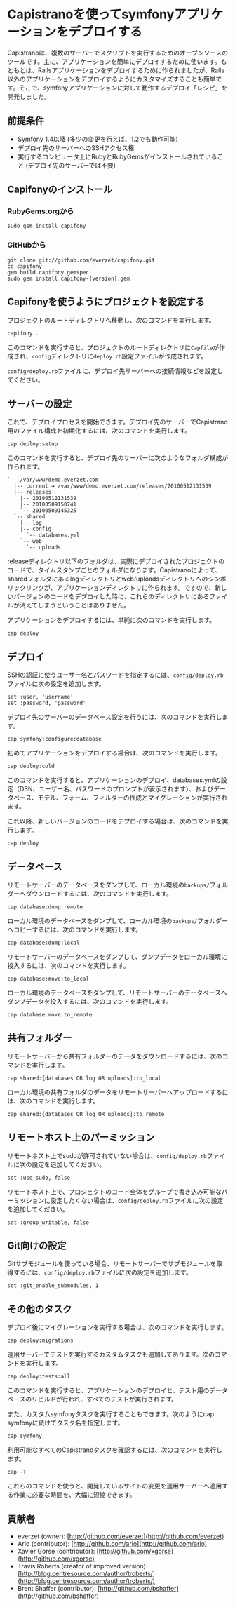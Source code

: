Capistranoを使ってsymfonyアプリケーションをデプロイする
=======================================================

Capistranoは、複数のサーバーでスクリプトを実行するためのオープンソースのツールです。主に、アプリケーションを簡単にデプロイするために使います。もともとは、Railsアプリケーションをデプロイするために作られましたが、Rails以外のアプリケーションをデプロイするようにカスタマイズすることも簡単です。そこで、symfonyアプリケーションに対して動作するデプロイ「レシピ」を開発しました。

## 前提条件 ##

- Symfony 1.4以降 (多少の変更を行えば、1.2でも動作可能)
- デプロイ先のサーバーへのSSHアクセス権
- 実行するコンピュータ上にRubyとRubyGemsがインストールされていること (デプロイ先のサーバーでは不要)

## Capifonyのインストール ##

### RubyGems.orgから ###

	sudo gem install capifony

### GitHubから ###

	git clone git://github.com/everzet/capifony.git
	cd capifony
	gem build capifony.gemspec
	sudo gem install capifony-{version}.gem

## Capifonyを使うようにプロジェクトを設定する ##

プロジェクトのルートディレクトリへ移動し、次のコマンドを実行します。

	capifony .

このコマンドを実行すると、プロジェクトのルートディレクトリに`Capfile`が作成され、`config`ディレクトリに`deploy.rb`設定ファイルが作成されます。

`config/deploy.rb`ファイルに、デプロイ先サーバーへの接続情報などを設定してください。

## サーバーの設定 ##

これで、デプロイプロセスを開始できます。デプロイ先のサーバーでCapistrano用のファイル構成を初期化するには、次のコマンドを実行します。

	cap deploy:setup

このコマンドを実行すると、デプロイ先のサーバーに次のようなフォルダ構成が作られます。

	`-- /var/www/demo.everzet.com
	  |-- current → /var/www/demo.everzet.com/releases/20100512131539
	  |-- releases
	    |-- 20100512131539
	    |-- 20100509150741
	    `-- 20100509145325
	  `-- shared
	    |-- log
	    |-- config
	      `-- databases.yml
	    `-- web
	      `-- uploads

releaseディレクトリ以下のフォルダは、実際にデプロイされたプロジェクトのコードで、タイムスタンプごとのフォルダになります。Capistranoによって、sharedフォルダにあるlogディレクトリとweb/uploadsディレクトリへのシンボリックリンクが、アプリケーションディレクトリに作られます。ですので、新しいバージョンのコードをデプロイした時に、これらのディレクトリにあるファイルが消えてしまうということはありません。

アプリケーションをデプロイするには、単純に次のコマンドを実行します。

	cap deploy

## デプロイ ##

SSHの認証に使うユーザー名とパスワードを指定するには、`config/deploy.rb`ファイルに次の設定を追加します。

    set :user, 'username'
    set :password, 'password'

デプロイ先のサーバーのデータベース設定を行うには、次のコマンドを実行します。

	cap symfony:configure:database

初めてアプリケーションをデプロイする場合は、次のコマンドを実行します。

	cap deploy:cold

このコマンドを実行すると、アプリケーションのデプロイ、databases.ymlの設定（DSN、ユーザー名、パスワードのプロンプトが表示されます）、およびデータベース、モデル、フォーム、フィルターの作成とマイグレーションが実行されます。

これ以降、新しいバージョンのコードをデプロイする場合は、次のコマンドを実行します。

	cap deploy

## データベース ##

リモートサーバーのデータベースをダンプして、ローカル環境の`backups/`フォルダーへダウンロードするには、次のコマンドを実行します。

	cap database:dump:remote

ローカル環境のデータベースをダンプして、ローカル環境の`backups/`フォルダーへコピーするには、次のコマンドを実行します。

	cap database:dump:local

リモートサーバーのデータベースをダンプして、ダンプデータをローカル環境に投入するには、次のコマンドを実行します。

	cap database:move:to_local

ローカル環境のデータベースをダンプして、リモートサーバーのデータベースへダンプデータを投入するには、次のコマンドを実行します。

	cap database:move:to_remote

## 共有フォルダー ##

リモートサーバーから共有フォルダーのデータをダウンロードするには、次のコマンドを実行します。

	cap shared:{databases OR log OR uploads]:to_local

ローカル環境の共有フォルダのデータをリモートサーバーへアップロードするには、次のコマンドを実行します。

	cap shared:{databases OR log OR uploads]:to_remote

## リモートホスト上のパーミッション ##

リモートホスト上でsudoが許可されていない場合は、`config/deploy.rb`ファイルに次の設定を追加してください。

    set :use_sudo, false

リモートホスト上で、プロジェクトのコード全体をグループで書き込み可能なパーミッションに設定したくない場合は、`config/deploy.rb`ファイルに次の設定を追加してください。

    set :group_writable, false

## Git向けの設定 ##

Gitサブモジュールを使っている場合、リモートサーバーでサブモジュールを取得するには、`config/deploy.rb`ファイルに次の設定を追加します。

    set :git_enable_submodules, 1

## その他のタスク ##

デプロイ後にマイグレーションを実行する場合は、次のコマンドを実行します。

	cap deploy:migrations

運用サーバーでテストを実行するカスタムタスクも追加してあります。次のコマンドを実行します。

	cap deploy:tests:all

このコマンドを実行すると、アプリケーションのデプロイと、テスト用のデータベースのリビルドが行われ、すべてのテストが実行されます。

また、カスタムsymfonyタスクを実行することもできます。次のようにcap symfonyに続けてタスク名を指定します。

	cap symfony

利用可能なすべてのCapistranoタスクを確認するには、次のコマンドを実行します。

	cap -T

これらのコマンドを使うと、開発しているサイトの変更を運用サーバーへ適用する作業に必要な時間を、大幅に短縮できます。

## 貢献者 ##

* everzet (owner): [http://github.com/everzet](http://github.com/everzet)
* Arlo (contributor): [http://github.com/arlo](http://github.com/arlo)
* Xavier Gorse (contributor): [http://github.com/xgorse](http://github.com/xgorse)
* Travis Roberts (creator of improved version): [http://blog.centresource.com/author/troberts/](http://blog.centresource.com/author/troberts/)
* Brent Shaffer (contributor): [http://github.com/bshaffer](http://github.com/bshaffer)
